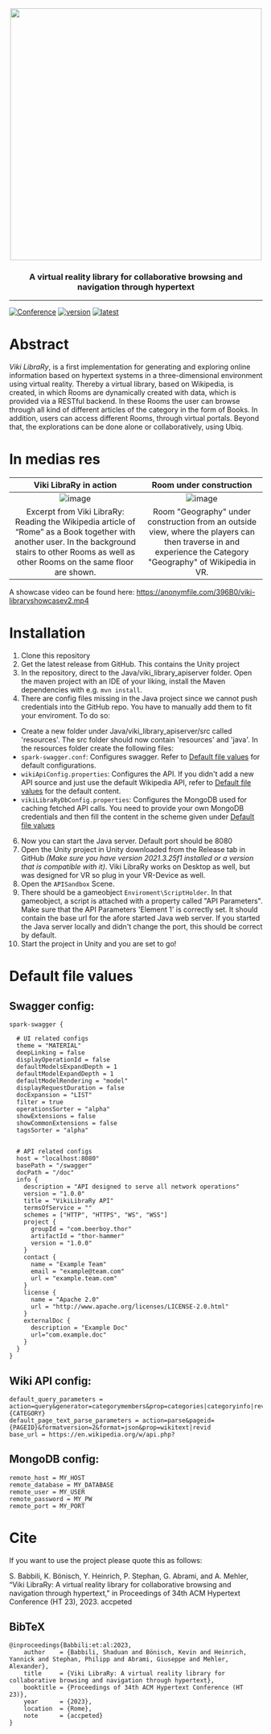 <div align="center">
  <img src="https://github.com/texttechnologylab/Viki-LibraRy/assets/49918134/1f158f02-0d45-4e85-93ef-26d24c120e14" width="500"/>
  <h3>A virtual reality library for collaborative browsing and navigation through hypertext</h3> 
  <hr />
</div>

[![Conference](http://img.shields.io/badge/conference-HT--2023-4b44ce.svg)](https://ht.acm.org/ht2023/)
[![version](https://img.shields.io/github/license/texttechnologylab/Viki-LibraRy)]()
[![latest](https://img.shields.io/github/v/release/texttechnologylab/Viki-LibraRy)]()

# Abstract

*Viki LibraRy*, is a first implementation for generating and exploring online information based on hypertext systems in a three-dimensional environment using virtual reality. Thereby a virtual library, based on Wikipedia, is created, in which Rooms are dynamically created with data, which is provided via a RESTful backend. In these Rooms the user can browse through all kind of different articles of the category in the form of Books. In addition, users can access different Rooms, through virtual portals. Beyond that, the explorations can be done alone or collaboratively, using Ubiq.

# In medias res
Viki LibraRy in action             |  Room under construction
:-------------------------:|:-------------------------:
![image](https://github.com/texttechnologylab/Viki-LibraRy/assets/49918134/f1b978cf-72c6-4673-9c12-f3356cd70ac0)  |  ![image](https://github.com/texttechnologylab/Viki-LibraRy/assets/49918134/57680af4-7a93-4f46-a491-e9c6771994d5)
Excerpt from Viki LibraRy: Reading the Wikipedia article of “Rome” as a Book together with another user. In the background stairs to other Rooms as well as other Rooms on the same floor are shown. | Room "Geography" under construction from an outside view, where the players can then traverse in and experience the Category "Geography" of Wikipedia in VR.

A showcase video can be found here: https://anonymfile.com/396B0/viki-libraryshowcasev2.mp4

# Installation

1. Clone this repository
2. Get the latest release from GitHub. This contains the Unity project
3. In the repository, direct to the Java/viki_library_apiserver folder. Open the maven project with an IDE of your liking, install the Maven dependencies with e.g. `mvn install`.
4. There are config files missing in the Java project since we cannot push credentials into the GitHub repo. You have to manually add them to fit your enviroment. To do so:
- Create a new folder under Java/viki_library_apiserver/src called 'resources'. The src folder should now contain 'resources' and 'java'. In the resources folder create the following files:
- `spark-swagger.conf`: Configures swagger. Refer to [Default file values](#default-file-values) for default configurations.
- `wikiApiConfig.properties`: Configures the API. If you didn't add a new API source and just use the default Wikipedia API, refer to [Default file values](#default-file-values) for the default content.
- `vikiLibraRyDbConfig.properties`: Configures the MongoDB used for caching fetched API calls. You need to provide your own MongoDB credentials and then fill the content in the scheme given under [Default file values](#default-file-values)
6. Now you can start the Java server. Default port should be 8080
7. Open the Unity project in Unity downloaded from the Release tab in GitHub *(Make sure you have version 2021.3.25f1 installed or a version that is compatible with it)*. Viki LibraRy works on Desktop as well, but was designed for VR so plug in your VR-Device as well.
8. Open the `APISandbox` Scene.
9. There should be a gameobject `Enviroment\ScriptHolder`. In that gameobject, a script is attached with a property called "API Parameters". Make sure that the API Parameters 'Element 1' is correctly set. It should contain the base url for the afore started Java web server. If you started the Java server locally and didn't change the port, this should be correct by default.
10. Start the project in Unity and you are set to go!

# Default file values

## Swagger config:
```
spark-swagger {

  # UI related configs
  theme = "MATERIAL"
  deepLinking = false
  displayOperationId = false
  defaultModelsExpandDepth = 1
  defaultModelExpandDepth = 1
  defaultModelRendering = "model"
  displayRequestDuration = false
  docExpansion = "LIST"
  filter = true
  operationsSorter = "alpha"
  showExtensions = false
  showCommonExtensions = false
  tagsSorter = "alpha"


  # API related configs
  host = "localhost:8080"
  basePath = "/swagger"
  docPath = "/doc"
  info {
    description = "API designed to serve all network operations"
    version = "1.0.0"
    title = "VikiLibraRy API"
    termsOfService = ""
    schemes = ["HTTP", "HTTPS", "WS", "WSS"]
    project {
      groupId = "com.beerboy.thor"
      artifactId = "thor-hammer"
      version = "1.0.0"
    }
    contact {
      name = "Example Team"
      email = "example@team.com"
      url = "example.team.com"
    }
    license {
      name = "Apache 2.0"
      url = "http://www.apache.org/licenses/LICENSE-2.0.html"
    }
    externalDoc {
      description = "Example Doc"
      url="com.example.doc"
    }
  }
}
```

## Wiki API config:
```
default_query_parameters = action=query&generator=categorymembers&prop=categories|categoryinfo|revisions&cllimit=max&gcmlimit=max&format=json&gcmtitle=Category:{CATEGORY}
default_page_text_parse_parameters = action=parse&pageid={PAGEID}&formatversion=2&format=json&prop=wikitext|revid
base_url = https://en.wikipedia.org/w/api.php?
```

## MongoDB config:
```
remote_host = MY_HOST
remote_database = MY_DATABASE
remote_user = MY_USER
remote_password = MY_PW
remote_port = MY_PORT
```

# Cite
If you want to use the project please quote this as follows:

S. Babbili, K. Bönisch, Y. Heinrich, P. Stephan, G. Abrami, and A. Mehler, “Viki LibraRy: A virtual reality library for collaborative browsing and navigation through hypertext,” in Proceedings of 34th ACM Hypertext Conference (HT 23), 2023. accpeted

## BibTeX
```
@inproceedings{Babbili:et:al:2023,
    author    = {Babbili, Shaduan and Bönisch, Kevin and Heinrich, Yannick and Stephan, Philipp and Abrami, Giuseppe and Mehler, Alexander},
    title     = {Viki LibraRy: A virtual reality library for collaborative browsing and navigation through hypertext},
    booktitle = {Proceedings of 34th ACM Hypertext Conference (HT 23)},
    year      = {2023},
    location  = {Rome},
    note      = {accpeted}
}
```

